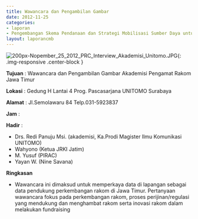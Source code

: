```yaml
---
title: Wawancara dan Pengambilan Gambar 
date: 2012-11-25
categories:
- laporan
- Pengembangan Skema Pendanaan dan Strategi Mobilisasi Sumber Daya untuk Keberlanjutan Media komunitas di Indonesia
layout: laporancmb
---
```



![200px-Nopember_25_2012_PRC_Interview_Akademisi_Unitomo.JPG](/uploads/200px-Nopember_25_2012_PRC_Interview_Akademisi_Unitomo.JPG){: .img-responsive .center-block }


**Tujuan** : Wawancara dan Pengambilan Gambar Akademisi Pengamat Rakom Jawa Timur 

**Lokasi** : Gedung H Lantai 4 Prog. Pascasarjana UNITOMO Surabaya 

**Alamat** : Jl.Semolawaru 84 Telp.031-5923837 

**Jam** : 

**Hadir** :
* Drs. Redi Panuju Msi. (akademisi, Ka.Prodi Magister Ilmu Komunikasi UNITOMO)
* Wahyono (Ketua JRKI Jatim)
* M. Yusuf (PIRAC)
* Yayan W. (Nine Savana)

**Ringkasan**  
* Wawancara ini dimaksud untuk memperkaya data di lapangan sebagai data pendukung perkembangan rakom di Jawa Timur. Pertanyaan wawancara fokus pada perkembangan rakom, proses perijinan/regulasi yang mendukung dan menghambat rakom serta inovasi rakom dalam melakukan fundraising
